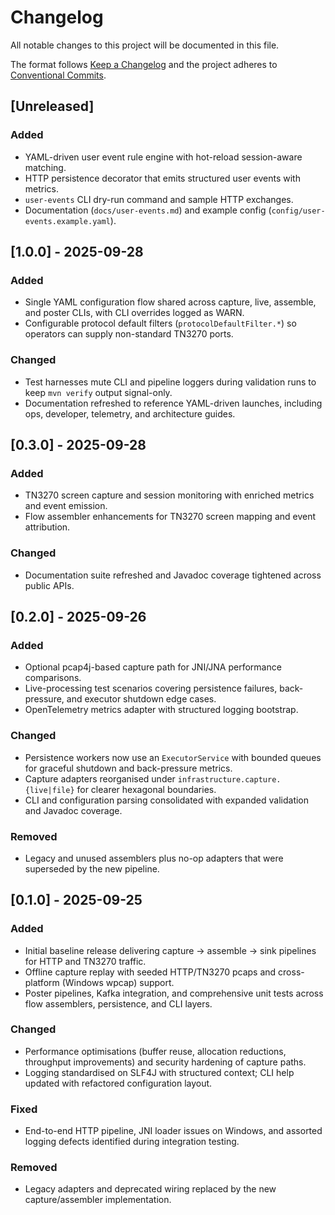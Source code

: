 ﻿# Changelog
All notable changes to this project will be documented in this file.

The format follows [Keep a Changelog](https://keepachangelog.com/en/1.1.0/) and the project adheres to
[Conventional Commits](https://www.conventionalcommits.org/en/v1.0.0/).

## [Unreleased]
### Added
- YAML-driven user event rule engine with hot-reload session-aware matching.
- HTTP persistence decorator that emits structured user events with metrics.
- `user-events` CLI dry-run command and sample HTTP exchanges.
- Documentation (`docs/user-events.md`) and example config (`config/user-events.example.yaml`).

## [1.0.0] - 2025-09-28
### Added
- Single YAML configuration flow shared across capture, live, assemble, and poster CLIs, with CLI overrides logged as WARN.
- Configurable protocol default filters (`protocolDefaultFilter.*`) so operators can supply non-standard TN3270 ports.

### Changed
- Test harnesses mute CLI and pipeline loggers during validation runs to keep `mvn verify` output signal-only.
- Documentation refreshed to reference YAML-driven launches, including ops, developer, telemetry, and architecture guides.


## [0.3.0] - 2025-09-28
### Added
- TN3270 screen capture and session monitoring with enriched metrics and event emission.
- Flow assembler enhancements for TN3270 screen mapping and event attribution.

### Changed
- Documentation suite refreshed and Javadoc coverage tightened across public APIs.

## [0.2.0] - 2025-09-26
### Added
- Optional pcap4j-based capture path for JNI/JNA performance comparisons.
- Live-processing test scenarios covering persistence failures, back-pressure, and executor shutdown edge cases.
- OpenTelemetry metrics adapter with structured logging bootstrap.

### Changed
- Persistence workers now use an `ExecutorService` with bounded queues for graceful shutdown and back-pressure metrics.
- Capture adapters reorganised under `infrastructure.capture.{live|file}` for clearer hexagonal boundaries.
- CLI and configuration parsing consolidated with expanded validation and Javadoc coverage.

### Removed
- Legacy and unused assemblers plus no-op adapters that were superseded by the new pipeline.

## [0.1.0] - 2025-09-25
### Added
- Initial baseline release delivering capture -> assemble -> sink pipelines for HTTP and TN3270 traffic.
- Offline capture replay with seeded HTTP/TN3270 pcaps and cross-platform (Windows wpcap) support.
- Poster pipelines, Kafka integration, and comprehensive unit tests across flow assemblers, persistence, and CLI layers.

### Changed
- Performance optimisations (buffer reuse, allocation reductions, throughput improvements) and security hardening of capture paths.
- Logging standardised on SLF4J with structured context; CLI help updated with refactored configuration layout.

### Fixed
- End-to-end HTTP pipeline, JNI loader issues on Windows, and assorted logging defects identified during integration testing.

### Removed
- Legacy adapters and deprecated wiring replaced by the new capture/assembler implementation.




